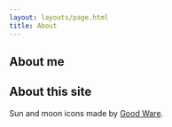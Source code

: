 ```yaml
---
layout: layouts/page.html
title: About
---
```


## About me

## About this site

Sun and moon icons made by <a href="https://www.flaticon.com/authors/good-ware">Good Ware</a>.
